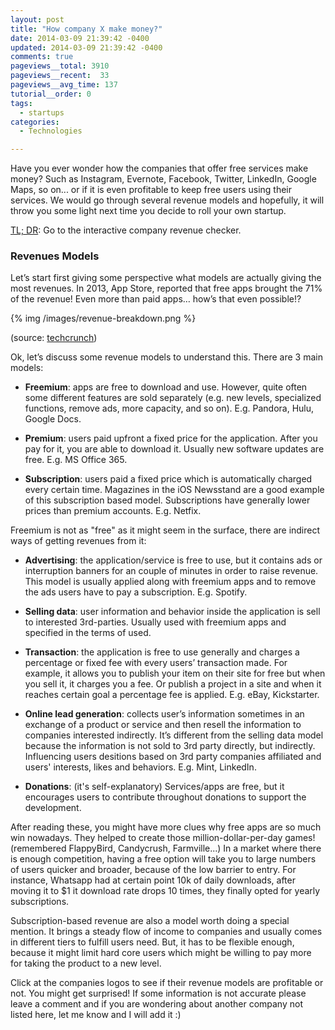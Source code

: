 ```yaml
---
layout: post
title: "How company X make money?"
date: 2014-03-09 21:39:42 -0400
updated: 2014-03-09 21:39:42 -0400
comments: true
pageviews__total: 3910
pageviews__recent:  33
pageviews__avg_time: 137
tutorial__order: 0
tags:
  - startups
categories:
  - Technologies

---
```


Have you ever wonder how the companies that offer free services make money? Such as Instagram, Evernote, Facebook, Twitter, LinkedIn, Google Maps, so on... or if it is even profitable to keep free users using their services. We would go through several revenue models and hopefully, it will throw you some light next time you decide to roll your own startup.

<!--More-->

<a href="#start">TL; DR</a>: Go to the interactive company revenue checker.</a>

### Revenues Models

Let’s start first giving some perspective what models are actually giving the most revenues. In 2013, App Store, reported that free apps brought the 71% of the revenue! Even more than paid apps… how’s that even possible!?

{% img /images/revenue-breakdown.png %}

<div style="clear:both"></div>

(source: <a href="http://techcrunch.com/2013/03/28/in-app-purchase-revenue-hits-record-high-accounts-for-76-of-u-s-iphone-app-revenue-90-in-asian-markets/" target="_blank">techcrunch</a>)


<link rel="stylesheet" type="text/css" href="//cdnjs.cloudflare.com/ajax/libs/jqueryui/1.10.3/css/base/jquery.ui.all.min.css">
<link rel="stylesheet" type="text/css" href="//netdna.bootstrapcdn.com/font-awesome/4.0.3/css/font-awesome.css">
<link rel="stylesheet" type="text/css" href="/stylesheets/company_revenue.css">



Ok, let’s discuss some revenue models to understand this. There are 3 main models:


  - **Freemium**: apps are free to download and use. However, quite often some different features are sold separately (e.g. new levels, specialized functions, remove ads, more capacity, and so on). E.g. Pandora, Hulu, Google Docs.

  - **Premium**: users paid upfront a fixed price for the application. After you pay for it, you are able to download it. Usually new software updates are free. E.g. MS Office 365.

  - **Subscription**: users paid a fixed price which is automatically charged every certain time. Magazines in the iOS Newsstand are a good example of this subscription based model. Subscriptions have generally lower prices than premium accounts. E.g. Netfix.


Freemium is not as "free" as it might seem in the surface, there are indirect ways of getting revenues from it:


 - **Advertising**: the application/service is free to use, but it contains ads or  interruption banners for an couple of minutes in order to raise revenue. This model is usually applied along with freemium apps and to remove the  ads users have to pay a subscription. E.g. Spotify.

 - **Selling data**:  user information and behavior inside the application is sell to interested 3rd-parties. Usually used with freemium apps and specified in the terms of used.

 - **Transaction**: the application is free to use generally and charges a percentage or fixed fee with every users’ transaction made. For example, it allows you to publish your item on their site for free but when you sell it, it charges you a fee. Or publish a project in a site and when it reaches certain goal a percentage fee is applied. E.g. eBay, Kickstarter.

 - **Online lead generation**:  collects user’s information sometimes in an exchange of a product or service and then resell the information to companies interested indirectly. It’s different from the selling data model because the information is not sold to 3rd party directly, but indirectly. Influencing users desitions based on 3rd party companies affiliated and users' interests, likes and behaviors. E.g. Mint, LinkedIn.

 - **Donations**: (it's self-explanatory) Services/apps are free, but it encourages users to contribute throughout donations to support the development.



After reading these, you might have more clues why free apps are so much win nowadays. They helped to create those million-dollar-per-day games! (remembered FlappyBird, Candycrush, Farmville...) In a market where there is enough competition, having a free option will take you to large numbers of users quicker and broader, because of the low barrier to entry. For instance, Whatsapp had at certain point 10k of daily downloads, after moving it to $1 it download rate drops 10 times, they finally opted for yearly subscriptions.

Subscription-based revenue are also a model worth doing a special mention. It brings a steady flow of income to companies and usually comes in different tiers to fulfill users need. But, it has to be flexible enough, because it might limit hard core users which might be willing to pay more for taking the product to a new level.

<p> Click at the companies logos to see if their revenue models are profitable or not. You might get surprised! If some information is not accurate please leave a comment and if you are wondering about another company not listed here, let me know and I will add it :) </p>


<a id="start"></a>
<div id="company_revenue">
  <ul id="companies-holder"></ul>
</div>

<div style="clear:both"></div>

<script src="https://code.jquery.com/jquery-1.7.1.min.js" integrity="sha256-iBcUE/x23aI6syuqF7EeT/+JFBxjPs5zeFJEXxumwb0=" crossorigin="anonymous"></script>
<script type="text/javascript" src="//cdnjs.cloudflare.com/ajax/libs/jqueryui/1.10.3/jquery-ui.min.js"></script>
<script type="text/javascript" src="//cdnjs.cloudflare.com/ajax/libs/underscore.js/1.6.0/underscore-min.js"></script>

<script type="text/javascript">
  String.prototype.titleize = function() {
    return this.replace(/_/g, " ").replace(/(?:^|\s)\S/g, function(a) { return a.toUpperCase(); });
  };
</script>

<script type="text/template" id="company-icon">
  <li class="company-item">
    <a href="#<%= name %>" class="company-icon" data-company="<%= name %>" title="How does <%= name.titleize() %> make money?">
      <span>
          <img src="/images/logo_<%= name %>.png" alt="<%= name %>">
      </span>
    </a>
  </li>
</script>

<script type="text/template" id="company-detail">
  <section id="company-details-<%= name %>" class="company-details">
    <h2>How does <%= name.titleize() %> make money?</h2>
    <input type="hidden" autofocus>
    <div>
      <ul>
        <li class="advertising revenue-<%= revenues.advertising > 0 ? 'active' : 'inactive' %>"><i class="fa fa-bullhorn"></i> Advertising</li>
        <li class="freemium revenue-<%= revenues.freemium > 0? 'active' : 'inactive' %>"><i class="fa fa-users"></i> Freemium</li>
        <li class="subscribers revenue-<%= revenues.subscribers > 0 ? 'active' : 'inactive' %>"><i class="fa fa-credit-card"></i> Subscribers</li>
        <li class="premium revenue-<%= revenues.premium > 0 ? 'active' : 'inactive' %>"><i class="fa fa-money"></i> Premium</li>
        <li class="lead_gen revenue-<%= revenues.lead_gen > 0 ? 'active' : 'inactive' %>"><i class="fa fa-random"></i> Lead Gen</li>
        <li class="transactions revenue-<%= revenues.transactions > 0 ? 'active' : 'inactive' %>"><i class="fa fa-code-fork"></i> Transactions/Royalties</li>
        <li class="selling_data revenue-<%= revenues.selling_data > 0 ? 'active' : 'inactive' %>"><i class="fa fa-globe"></i> Selling Data</li>
      </ul>
    </div>
    <div class="profitable <%= profitable ? 'active' : 'inactive' %>">
      Profitable? <%= profitable ? 'Yes' : 'No' %> <i class="fa fa-thumbs-o-<%= profitable ? 'up' : 'down' %>"></i>
      <%= revenue.length > 0 ? "<br><small>Revenue: "+revenue+"</small>" : "" %>
    </div>
    <p><small><%= description %></small></p>
    <div id="sources">
      Sources: <% _.each(sources, function(s, i){ %>
        <a href="<%= s %>" target="_blank"><%= i+1 %></a>
      <% }) %>
    </div>
  </section>
</script>

<script type="text/javascript">
var companies = [{
  name: 'instagram',
  revenues: {
    freemium: 1,
  },
  revenue: "",
  profitable: false,
  description: "Before selling to Facebook they were not making money. They are trying to incorporate Ads.",
  type: ["social-media"],
  sources: ["https://www.facebook.com/careers/department?req=a0IA000000CxvB4MAJ", "http://adage.com/article/digital/instagram-ads-a-risky-bet-facebook/244945/"]
},{
  name: 'facebook',
  revenues: {
    advertising: 0.85,
    freemium: 1,
  },
  profitable: true,
  revenue: "US$ 7.872 billion (2013)",
  description: "Advertising is the main source of revenue but also some small percentage comes from payments, web apps and other sources.",
  type: ["social-media"],
  sources: ["http://en.wikipedia.org/wiki/Facebook", "http://www.nytimes.com/2012/02/05/opinion/sunday/facebook-is-using-you.html?pagewanted=all&_moc.semityn.www&_r=0", "http://readwrite.com/2012/05/22/how-does-facebook-make-money#awesm=~oy2VCCNkvevfHC", "http://www.splatf.com/2012/02/facebook-revenue/", "http://blog.tweetsmarter.com/social-media/infographic-how-does-twitter-make-money-how-do-other-social-sites-do-it/"]
},{
  name: 'whatsapp',
  revenues: {
    advertising:0,
    freemium:1,
    subscribers:1,
    premium:0,
    lead_gen:0,
    transactions:0,
    selling_data:0
  },
  profitable: true,
  revenue: "",
  description: "The company is based on Freemium model for firt year. Later, it has a subscription of $1 per year.",
  type: ["social-media"],
  sources: ["http://blogs.wsj.com/digits/2013/12/19/whatsapp-hits-400-million-users-wants-to-stay-independent/", "http://www.quora.com/WhatsApp-Messenger/How-much-revenue-is-WhatsApp-generating", "http://news.yahoo.com/whatsapp-now-making-more-money-google-play-ios-220028493.html", "http://gigaom.com/2013/07/17/why-whatsapps-new-subscription-model-makes-perfect-sense/", "http://www.buzzle.com/articles/how-does-whatsapp-make-money.html"]
},{
  name: 'twitter',
  revenues: {
    advertising: 0.85,
    freemium: 1,
  },
  profitable: true,
  revenue: "US$ 317 million (2012)",
  description: "Mostly on corporate advertising and payments from 'promoted' tweets.",
  type: ["social-media"],
  sources: ["http://blog.tweetsmarter.com/social-media/infographic-how-does-twitter-make-money-how-do-other-social-sites-do-it/", "http://www.bbc.com/news/business-24397472", ""]
},{
  name: 'kickstarter',
  revenues: {
    transactions: 1,
    // freemium: 1,
  },
  profitable: true,
  revenue: "US$ 12 million?",
  description: "Charges a 5% for successfully funded projects.",
  type: ["social-media"],
  sources: ["https://www.kickstarter.com/help", "http://qz.com/184019/how-kickstarter-users-raised-nearly-1-billion-the-really-long-tail-of-crowdfunding/"]
},{
  name: 'skype',
  revenues: {
    advertising:0,
    freemium:1,
    subscribers:1,
    premium:0,
    lead_gen:0,
    transactions:0,
    selling_data:0
  },
  revenue: "US$ 740 million (2009)",
  profitable: true,
  description: "Skype-to-skype calls are free, but users can buy additional features.",
  type: ["social-media"],
  sources: ["https://support.skype.com/en/faq/FA335/how-does-skype-make-money"]
},{
  name: 'groupon',
  revenues: {
    advertising:0,
    freemium:1,
    subscribers:0,
    premium:0,
    lead_gen:0,
    transactions:1,
    selling_data:0
  },
  revenue: "US$ 2.573 billion (2013)",
  profitable: true,
  description: "Groupon takes charges a fee to seller for every deal sold. It's one of the fastest growing company in the world. Going from $30.5 million in year one to $713.4 million in year two.",
  type: ["ecommerce"],
  sources: ["http://www.reuters.com/article/2012/05/14/us-groupon-idUSBRE84D16H20120514", "http://www.incomediary.com/10-weird-ways-big-companies-make-money-online"]
},{
  name: 'ebay',
  revenues: {
    advertising:1,
    freemium:0,
    subscribers:0,
    premium:0,
    lead_gen:0,
    transactions:1,
    selling_data:0
  },
  revenue: "US$ 16.05 billion (2013)",
  profitable: true,
  description: "Fees are only applied to sellers for each transactions.",
  type: ["ecommerce"],
  sources: ["http://www.reuters.com/article/2012/05/14/us-groupon-idUSBRE84D16H20120514"]
},{
  name: 'mint',
  revenues: {
    advertising:0,
    freemium:0,
    subscribers:0,
    premium:0,
    lead_gen:1,
    transactions:0,
    selling_data:0
  },
  revenue: "",
  profitable: true,
  description: "Mint get paid a small fee when user switch to a new bank or company.",
  type: ["app"],
  sources: ["https://www.mint.com/how-it-works/free/"]
},{
  name: 'linkedin',
  revenues: {
    advertising:1,
    freemium:1,
    subscribers:1,
    premium:0,
    lead_gen:0,
    transactions:0,
    selling_data:1
  },
  revenue: "US$1.52 billion (2013)",
  profitable: true,
  description: "Sells user's data to companies and recruiters.",
  type: ["social-media"],
  sources: ["https://intelligence.businessinsider.com/welcome"]
},{
  name: 'amazon_kindle',
  revenues: {
    advertising:0,
    freemium:0,
    subscribers:0,
    premium:1,
    lead_gen:0,
    transactions:0,
    selling_data:0
  },
  revenue: "",
  profitable: false,
  description: "Amazon loses money with Kindle but at the same time makes money selling digital content on it.",
  type: ["hardware"],
  sources: [""]
},{
  name: 'microsoft_xbox',
  revenues: {
    advertising:1,
    freemium:1,
    subscribers:1,
    premium:1,
    lead_gen:0,
    transactions:1,
    selling_data:0
  },
  revenue: "",
  profitable: true,
  description: "Xbox console and games cost money (premium), charges $50 annually (subscribers) in addition to ads.",
  type: ["hardware"],
  sources: [""]
},{
  name: 'stack_overflow',
  revenues: {
    advertising:1,
    freemium:0,
    subscribers:0,
    premium:0,
    lead_gen:0,
    transactions:0,
    selling_data:0
  },
  revenue: "",
  profitable: true,
  description: "Ads, banners and sponsored results.",
  type: ["social-media"],
  sources: ["http://questions-and-answers.findthebest.com/q/17/2521/How-does-Stack-Overflow-make-money"]
},{
  name: 'netflix',
  revenues: {
    advertising:0,
    freemium:0,
    subscribers:1,
    premium:0,
    lead_gen:0,
    transactions:0,
    selling_data:0
  },
  revenue: "US$4.37 billion (2013)",
  profitable: true,
  description: "Just subscribers.",
  type: ["streaming"],
  sources: [""]
},{
  name: 'pandora',
  revenues: {
    advertising:1,
    freemium:1,
    subscribers:1,
    premium:0,
    lead_gen:0,
    transactions:0,
    selling_data:0
  },
  revenue: "US$274 million (2012)",
  profitable: true,
  description: "For free users presents adds, for subscribers does not.",
  type: ["streaming"],
  sources: [""]
},{
  name: 'spotify',
  revenues: {
    advertising:1,
    freemium:1,
    subscribers:1,
    premium:0,
    lead_gen:0,
    transactions:0,
    selling_data:0
  },
  revenue: "",
  profitable: false,
  description: "It has been reporting loses for a couple of years due to royalty payments.",
  type: ["streaming"],
  sources: ["http://mashable.com/2012/10/05/spotify-revenues/", "http://techcrunch.com/2013/07/31/spotify-doubles-revenues-in-2012-while-losing-money-highlighting-royalty-squeeze/", "http://www.telegraph.co.uk/technology/news/10490613/Spotify-pays-500m-in-royalties-in-2013.html"]
},{
  name: 'firefox',
  revenues: {
    advertising:0,
    freemium:0,
    subscribers:0,
    premium:0,
    lead_gen:0,
    transactions:1,
    selling_data:0
  },
  revenue: "US$311 million (2012)",
  profitable: true,
  description: "Most of the income comes from royalties from the Firefox search box. Their search partners includes Google, Bing, Yahoo, Yandex, Amazon, eBay and others. Also donations and grants.",
  type: ["browser"],
  sources: ["http://www.extremetech.com/internet/92558-how-browsers-make-money-or-why-google-needs-firefox", "http://www.mozilla.org/en-US/foundation/annualreport/2012/faq/"]
},{
  name: 'craigslist',
  revenues: {
    advertising:1,
    freemium:1,
    subscribers:0,
    premium:0,
    lead_gen:0,
    transactions:1,
    selling_data:0
  },
  revenue: "US$27 million (2013)",
  profitable: true,
  description: "Ads and charging users for posting in selected categories.",
  type: ["webapps"],
  sources: ["http://www.craigslist.org/about/factsheet"]
},{
  name: 'dropbox',
  revenues: {
    advertising:0,
    freemium:1,
    subscribers:1,
    premium:0,
    lead_gen:0,
    transactions:1,
    selling_data:0
  },
  revenue: "US$200 million (2013)",
  profitable: true,
  description: "A fixed capacity for free, to increase it users have to subscribe.",
  type: ["webapp"],
  sources: ["http://techcrunch.com/2013/11/19/if-dropboxs-2013-revenue-is-200m-an-8b-valuation-is-pretty-steep/"]
},{
  name: 'google',
  revenues: {
    advertising:1,
    freemium:0,
    subscribers:0,
    premium:0,
    lead_gen:0,
    transactions:0,
    selling_data:0
  },
  revenue: "US$59.82 billion (2013)",
  profitable: true,
  description: "Ad products is their main source of revenue (AdSense and AdWords)",
  type: ["webapp", "search"],
  sources: ["http://blogoscoped.com/archive/2009-01-07-n84.html", "http://en.wikipedia.org/wiki/Google"]
},{
  name: 'shopify',
  revenues: {
    advertising:0,
    freemium:0,
    subscribers:1,
    premium:0,
    lead_gen:0,
    transactions:1,
    selling_data:0
  },
  revenue: "US$100 million?",
  profitable: true,
  description: "Ad products is their main source of revenue (AdSense and AdWords)",
  type: ["webapp", "search"],
  sources: ["http://signalvnoise.com/posts/2378-profitable-proud-shopify", "http://www.shopify.com/2013", "http://www.theglobeandmail.com/report-on-business/small-business/sb-money/business-funding/a-rare-startup-success-story-shopify-hits-1-billion-milestone/article15892998/"]
},{
  name: 'airbnb',
  revenues: {
    advertising:0,
    freemium:0,
    subscribers:1,
    premium:0,
    lead_gen:0,
    transactions:1,
    selling_data:0
  },
  revenue: "US$1 billion?",
  profitable: true,
  description: "Charge to travelers a fee of 6-12% and hosts pay a 3% for every booking on their site.",
  type: ["webapp", "social-media"],
  sources: ["http://www.theglobeandmail.com/report-on-business/small-business/sb-money/business-funding/a-rare-startup-success-story-shopify-hits-1-billion-milestone/article15892998/", "http://www.businessinsider.com/airbnb-billion-revenues-2013-1"]
},{
  name: 'zynga',
  revenues: {
    advertising:1,
    freemium:1,
    subscribers:0,
    premium:0,
    lead_gen:0,
    transactions:0,
    selling_data:0
  },
  revenue: "US$873.266 million (2013)",
  profitable: true,
  description: "Zynga makes money through people purchasing credits for games and also throught partnerships.",
  type: ["webapp", "games"],
  sources: ["http://www.theglobeandmail.com/report-on-business/small-business/sb-money/business-funding/a-rare-startup-success-story-shopify-hits-1-billion-milestone/article15892998/"]
},{
  name: 'world_of_warcraft',
  revenues: {
    advertising:1,
    freemium:0,
    subscribers:1,
    premium:0,
    lead_gen:0,
    transactions:0,
    selling_data:0
  },
  revenue: "US$93 million (2013)",
  profitable: true,
  description: "Charges $15 per month to users. They also sends expasions packs and discs.",
  type: ["webapp", "games"],
  sources: ["http://www.theglobeandmail.com/report-on-business/small-business/sb-money/business-funding/a-rare-startup-success-story-shopify-hits-1-billion-milestone/article15892998/", "http://www.tomshardware.com/news/microtransactions-world-of-warcraft-revenues-mmorpg-in-game-store,24236.html"]
},{
  name: 'hulu',
  revenues: {
    advertising:1,
    freemium:0,
    subscribers:1,
    premium:0,
    lead_gen:0,
    transactions:0,
    selling_data:0
  },
  revenue: "US$1 billion (2013)",
  profitable: true,
  description: "Free service has Ads, limitations and restrictions, which are removed for subscribed users.",
  type: ["webapp", "streaming"],
  sources: ["http://gigaom.com/2013/12/18/hulu-2013-1-billion-in-revenue-5-million-subscribers-in-2013/"]
}];

$(function(){
  var $container = $('#companies-holder');

  _.each(companies, function printCompanies(company){
    var $company = _.template($("#company-icon").html(), company);
    $container.append($company);

    var $details = _.template($("#company-detail").html(), company);
    $container.append($details);
  });

  $(".company-icon").on('click', function(e){
    e.preventDefault();
    var name = $(this).data('company');
    var $description = $("#company-details-"+name);

    $description.dialog({
      dialogClass: "company-details-modal",
      modal: true,
      hide: { effect: "explode", duration: 300 },
    });
    $(".ui-widget-overlay").on("click", function() {  $(".ui-dialog-content").dialog().dialog("close"); });
  });
});

</script>
